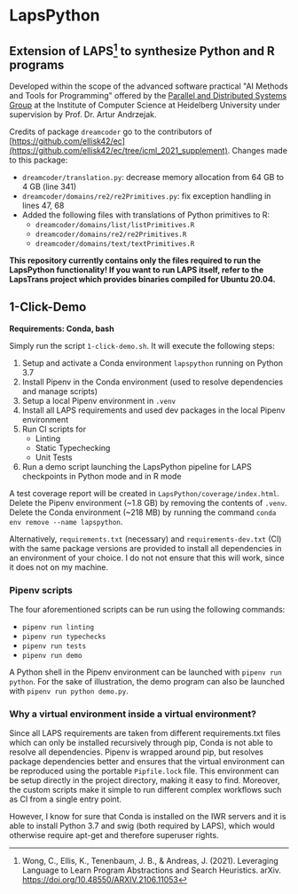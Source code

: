 # LapsPython
## Extension of LAPS[^1] to synthesize Python and R programs
Developed within the scope of the advanced software practical "AI Methods and Tools for Programming" offered by the [Parallel and Distributed Systems Group](https://pvs.ifi.uni-heidelberg.de) at the Institute of Computer Science at Heidelberg University under supervision by Prof. Dr. Artur Andrzejak.

Credits of package `dreamcoder` go to the contributors of [https://github.com/ellisk42/ec](https://github.com/ellisk42/ec/tree/icml_2021_supplement). Changes made to this package:

- `dreamcoder/translation.py`: decrease memory allocation from 64 GB to 4 GB (line 341)
- `dreamcoder/domains/re2/re2Primitives.py`: fix exception handling in lines 47, 68
- Added the following files with translations of Python primitives to R:
  - `dreamcoder/domains/list/listPrimitives.R`
  - `dreamcoder/domains/re2/re2Primitives.R`
  - `dreamcoder/domains/text/textPrimitives.R`
  
**This repository currently contains only the files required to run the LapsPython functionality! If you want to run LAPS itself, refer to the LapsTrans project which provides binaries compiled for Ubuntu 20.04.**

[^1]: Wong, C., Ellis, K., Tenenbaum, J. B., & Andreas, J. (2021). Leveraging Language to Learn Program Abstractions and Search Heuristics. arXiv. https://doi.org/10.48550/ARXIV.2106.11053 

## 1-Click-Demo
**Requirements: Conda, bash**

Simply run the script `1-click-demo.sh`. It will execute the following steps:

1. Setup and activate a Conda environment `lapspython` running on Python 3.7
2. Install Pipenv in the Conda environment (used to resolve dependencies and manage scripts)
3. Setup a local Pipenv environment in `.venv`
4. Install all LAPS requirements and used dev packages in the local Pipenv environment
5. Run CI scripts for
   - Linting
   - Static Typechecking
   - Unit Tests
6. Run a demo script launching the LapsPython pipeline for LAPS checkpoints in Python mode and in R mode

A test coverage report will be created in `LapsPython/coverage/index.html`. Delete the Pipenv environment (~1.8 GB) by removing the contents of `.venv`. Delete the Conda environment (~218 MB) by running the command `conda env remove --name lapspython`.

Alternatively, `requirements.txt` (necessary) and `requirements-dev.txt` (CI) with the same package versions are provided to install all dependencies in an environment of your choice. I do not not ensure that this will work, since it does not on my machine. 

### Pipenv scripts

The four aforementioned scripts can be run using the following commands:

- `pipenv run linting`
- `pipenv run typechecks`
- `pipenv run tests`
- `pipenv run demo`

A Python shell in the Pipenv environment can be launched with `pipenv run python`. For the sake of illustration, the demo program can also be launched with `pipenv run python demo.py`.

### Why a virtual environment inside a virtual environment?

Since all LAPS requirements are taken from different requirements.txt files which can only be installed recursively through pip, Conda is not able to resolve all dependencies. Pipenv is wrapped around pip, but resolves package dependencies better and ensures that the virtual environment can be reproduced using the portable `Pipfile.lock` file. This environment can be setup directly in the project directory, making it easy to find. Moreover, the custom scripts make it simple to run different complex workflows such as CI from a single entry point.

However, I know for sure that Conda is installed on the IWR servers and it is able to install Python 3.7 and swig (both required by LAPS), which would otherwise require apt-get and therefore superuser rights.
